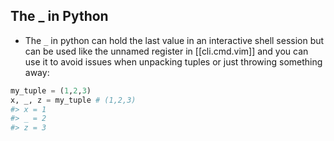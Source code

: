 

## The \_ in Python

- The `_` in python can hold the last value in an interactive shell session but can be used like the unnamed register in [[cli.cmd.vim]] and you can use it to avoid issues when unpacking tuples or just throwing something away:

```python
my_tuple = (1,2,3)
x, _, z = my_tuple # (1,2,3)
#> x = 1
#> _ = 2
#> z = 3
```
